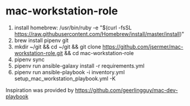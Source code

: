 # mac-workstation-role
1. install homebrew: /usr/bin/ruby -e "$(curl -fsSL https://raw.githubusercontent.com/Homebrew/install/master/install)"
2. brew install pipenv git
3. mkdir ~/git && cd ~/git && git clone https://github.com/jsermer/mac-workstation-role.git && cd mac-workstation-role
4. pipenv sync
5. pipenv run ansible-galaxy install -r requirements.yml
6. pipenv run ansible-playbook -i inventory.yml setup_mac_workstation_playbook.yml -K

Inspiration was provided by https://github.com/geerlingguy/mac-dev-playbook
